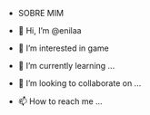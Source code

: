 - SOBRE MIM

- 👋 Hi, I’m @enilaa
- 👀 I’m interested in game
- 🌱 I’m currently learning ...
- 💞️ I’m looking to collaborate on ...
- 📫 How to reach me ...

<!---
enilaa/enilaa is a ✨ special ✨ repository because its `README.md` (this file) appears on your GitHub profile.
You can click the Preview link to take a look at your changes.
--->
